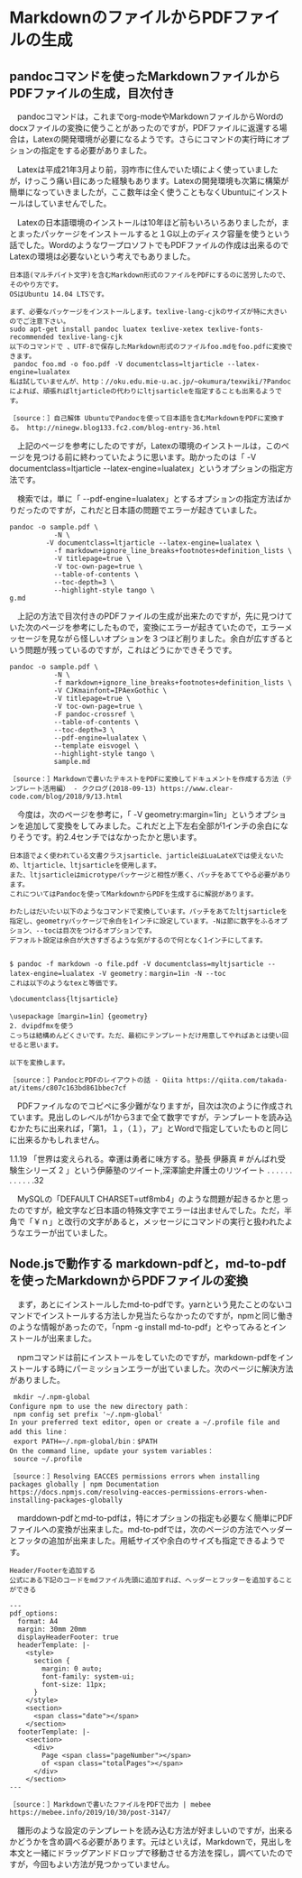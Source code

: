 # MarkdownのファイルからPDFファイルの生成

## pandocコマンドを使ったMarkdownファイルからPDFファイルの生成，目次付き

　pandocコマンドは，これまでorg-modeやMarkdownファイルからWordのdocxファイルの変換に使うことがあったのですが，PDFファイルに返還する場合は，Latexの開発環境が必要になるようです。さらにコマンドの実行時にオプションの指定をする必要がありました。

　Latexは平成21年3月より前，羽咋市に住んでいた頃によく使っていましたが，けっこう痛い目にあった経験もあります。Latexの開発環境も次第に構築が簡単になっていきましたが，ここ数年は全く使うこともなくUbuntuにインストールはしていませんでした。

　Latexの日本語環境のインストールは10年ほど前もいろいろありましたが，まとまったパッケージをインストールすると１G以上のディスク容量を使うという話でした。WordのようなワープロソフトでもPDFファイルの作成は出来るのでLatexの環境は必要ないという考えでもありました。

```
日本語(マルチバイト文字)を含むMarkdown形式のファイルをPDFにするのに苦労したので、そのやり方です。
OSはUbuntu 14.04 LTSです。

まず、必要なパッケージをインストールします。texlive-lang-cjkのサイズが特に大きいのでご注意下さい。
sudo apt-get install pandoc luatex texlive-xetex texlive-fonts-recommended texlive-lang-cjk 
以下のコマンドで 、UTF-8で保存したMarkdown形式のファイルfoo.mdをfoo.pdfに変換できます。
 pandoc foo.md -o foo.pdf -V documentclass=ltjarticle --latex-engine=lualatex
私は試していませんが、http：//oku.edu.mie-u.ac.jp/~okumura/texwiki/?Pandoc
によれば、頑張ればltjarticleの代わりにltjsarticleを指定することも出来るようです。

［source：］自己解体 UbuntuでPandocを使って日本語を含むMarkdownをPDFに変換する。 http://ninegw.blog133.fc2.com/blog-entry-36.html
```

　上記のページを参考にしたのですが，Latexの環境のインストールは，このページを見つける前に終わっていたように思います。助かったのは「 -V documentclass=ltjarticle --latex-engine=lualatex」というオプションの指定方法です。

　検索では，単に「 --pdf-engine=lualatex」とするオプションの指定方法ばかりだったのですが，これだと日本語の問題でエラーが起きていました。

```
pandoc -o sample.pdf \
	       -N \
         -V documentclass=ltjarticle --latex-engine=lualatex \
	       -f markdown+ignore_line_breaks+footnotes+definition_lists \
	       -V titlepage=true \
	       -V toc-own-page=true \
	       --table-of-contents \
	       --toc-depth=3 \
	       --highlight-style tango \
g.md
```

　上記の方法で目次付きのPDFファイルの生成が出来たのですが，先に見つけていた次のページを参考にしたもので，変換にエラーが起きていたので，エラーメッセージを見ながら怪しいオプションを３つほど削りました。余白が広すぎるという問題が残っているのですが，これはどうにかできそうです。

```
pandoc -o sample.pdf \
	       -N \
	       -f markdown+ignore_line_breaks+footnotes+definition_lists \
	       -V CJKmainfont=IPAexGothic \
	       -V titlepage=true \
	       -V toc-own-page=true \
	       -F pandoc-crossref \
	       --table-of-contents \
	       --toc-depth=3 \
	       --pdf-engine=lualatex \
	       --template eisvogel \
	       --highlight-style tango \
	       sample.md

［source：］Markdownで書いたテキストをPDFに変換してドキュメントを作成する方法（テンプレート活用編） - ククログ(2018-09-13) https://www.clear-code.com/blog/2018/9/13.html
```

　今度は，次のページを参考に，「 -V geometry:margin=1in」というオプションを追加して変換をしてみました。これだと上下左右全部が1インチの余白になりそうです。約2.4センチではなかったかと思います。

```
日本語でよく使われている文書クラスjsarticle、jarticleはLuaLateXでは使えないため、ltjarticle、ltjsarticleを使用します。
また、ltjsarticleはmicrotypeパッケージと相性が悪く、パッチをあててやる必要があります。
これについてはPandocを使ってMarkdownからPDFを生成するに解説があります。

わたしはだいたい以下のようなコマンドで変換しています。パッチをあてたltjsarticleを指定し、geometryパッケージで余白を1インチに設定しています。-Nは節に数字をふるオプション、--tocは目次をつけるオプションです。
デフォルト設定は余白が大きすぎるような気がするので何となく1インチにしてます。


$ pandoc -f markdown -o file.pdf -V documentclass=myltjsarticle --latex-engine=lualatex -V geometry：margin=1in -N --toc
これは以下のようなtexと等価です。

\documentclass{ltjsarticle}

\usepackage［margin=1in］{geometry}
2. dvipdfmxを使う
こっちは結構めんどくさいです。ただ、最初にテンプレートだけ用意してやればあとは使い回せると思います。

以下を変換します。

［source：］PandocとPDFのレイアウトの話 - Qiita https://qiita.com/takada-at/items/c807c163bd861bbec7cf
```
　PDFファイルなのでコピペに多少難がなりますが，目次は次のように作成されています。見出しのレベルが1から3まで全て数字ですが，テンプレートを読み込むかたちに出来れば，「第1，１，（１），ア」とWordで指定していたものと同じに出来るかもしれません。

1.1.19 「世界は変えられる。幸運は勇者に味方する。塾長 伊藤真 # がんばれ受験生シリーズ 2 」という伊藤塾のツイート,深澤諭史弁護士のリツイート . . . . . . . . . . . .32

　MySQLの「DEFAULT CHARSET=utf8mb4」のような問題が起きるかと思ったのですが，絵文字など日本語の特殊文字でエラーは出ませんでした。ただ，半角で「￥ｎ」と改行の文字があると，メッセージにコマンドの実行と扱われたようなエラーが出ていました。

## Node.jsで動作する markdown-pdfと，md-to-pdfを使ったMarkdownからPDFファイルの変換

　まず，あとにインストールしたmd-to-pdfです。yarnという見たことのないコマンドでインストールする方法しか見当たらなかったのですが，npmと同じ働きのような情報があったので，「npm -g install md-to-pdf」とやってみるとインストールが出来ました。

　npmコマンドは前にインストールをしていたのですが，markdown-pdfをインストールする時にパーミッションエラーが出ていました。次のページに解決方法がありました。

```
 mkdir ~/.npm-global
Configure npm to use the new directory path：
 npm config set prefix '~/.npm-global'
In your preferred text editor, open or create a ~/.profile file and add this line：
 export PATH=~/.npm-global/bin：$PATH
On the command line, update your system variables：
 source ~/.profile

［source：］Resolving EACCES permissions errors when installing packages globally | npm Documentation https://docs.npmjs.com/resolving-eacces-permissions-errors-when-installing-packages-globally
```

　marddown-pdfとmd-to-pdfは，特にオプションの指定も必要なく簡単にPDFファイルへの変換が出来ました。md-to-pdfでは，次のページの方法でヘッダーとフッタの追加が出来ました。用紙サイズや余白のサイズも指定できるようです。

```
Header/Footerを追加する
公式にある下記のコードをmdファイル先頭に追加すれば、ヘッダーとフッターを追加することができる

---
pdf_options:
  format: A4
  margin: 30mm 20mm
  displayHeaderFooter: true
  headerTemplate: |-
    <style>
      section {
        margin: 0 auto;
        font-family: system-ui;
        font-size: 11px;
      }
    </style>
    <section>
      <span class="date"></span>
    </section>
  footerTemplate: |-
    <section>
      <div>
        Page <span class="pageNumber"></span>
        of <span class="totalPages"></span>
      </div>
    </section>
---

［source：］Markdownで書いたファイルをPDFで出力 | mebee https://mebee.info/2019/10/30/post-3147/
```

　雛形のような設定のテンプレートを読み込む方法が好ましいのですが，出来るかどうかを含め調べる必要があります。元はといえば，Markdownで，見出しを本文と一緒にドラッグアンドドロップで移動させる方法を探し，調べていたのですが，今回もよい方法が見つかっていません。


